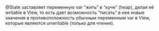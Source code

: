  @State заставляет переменную var “жить” в “куче” (heap), делая её writable в View, то есть дает возможность “писать” в нее новые значения в противоположность обычным переменным var в View, которые являются unwritable (только для чтения).